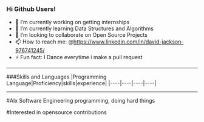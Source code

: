 ### Hi Github Users!


- 🔭 I’m currently working on getting internships
- 🌱 I’m currently learning Data Structures and Algorithms 
- 👯 I’m looking to collaborate on Open Source Projects
- 📫 How to reach me: @https://www.linkedin.com/in/david-jackson-976741245/
- ⚡ Fun fact: I Dance everytime i make a pull request 

-----
###Skills and Languages
|Programming Language|Proficiency|skills|experience|
|----|----|----|----|




----
#Alx Software Engineering programming, doing hard things

#Interested in opensource contributions
